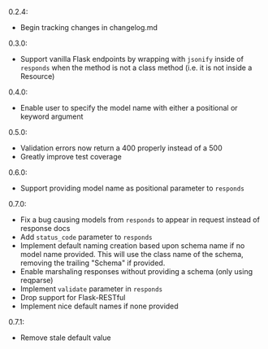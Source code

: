 0.2.4:

- Begin tracking changes in changelog.md

0.3.0:

- Support vanilla Flask endpoints by wrapping with `jsonify` inside of `responds` when the method is not a class method (i.e. it is not inside a Resource)

0.4.0:

- Enable user to specify the model name with either a positional or keyword argument

0.5.0:

- Validation errors now return a 400 properly instead of a 500
- Greatly improve test coverage
  
0.6.0:

- Support providing model name as positional parameter to `responds`

0.7.0:

- Fix a bug causing models from `responds` to appear in request instead of response docs
- Add `status_code` parameter to `responds`
- Implement default naming creation based upon schema name if no model name provided. This will use the class name of the schema, removing the trailing "Schema" if provided.
- Enable marshaling responses without providing a schema (only using reqparse)
- Implement `validate` parameter in `responds`
- Drop support for Flask-RESTful
- Implement nice default names if none provided

0.7.1:

- Remove stale default value
